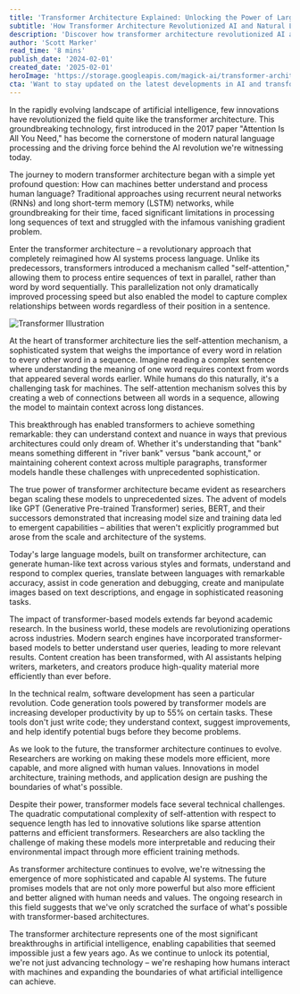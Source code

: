 ```yaml
---
title: 'Transformer Architecture Explained: Unlocking the Power of Large Language Models'
subtitle: 'How Transformer Architecture Revolutionized AI and Natural Language Processing'
description: 'Discover how transformer architecture revolutionized AI and natural language processing, enabling unprecedented capabilities in machine learning. From self-attention mechanisms to real-world applications, explore the technology that powers today''s most advanced AI systems.'
author: 'Scott Marker'
read_time: '8 mins'
publish_date: '2024-02-01'
created_date: '2025-02-01'
heroImage: 'https://storage.googleapis.com/magick-ai/transformer-architecture-explained.jpg'
cta: 'Want to stay updated on the latest developments in AI and transformer technology? Follow us on LinkedIn at [Magick AI](https://www.linkedin.com/company/magick-ai) for cutting-edge insights and innovations in the world of artificial intelligence.'
---
```


In the rapidly evolving landscape of artificial intelligence, few innovations have revolutionized the field quite like the transformer architecture. This groundbreaking technology, first introduced in the 2017 paper "Attention Is All You Need," has become the cornerstone of modern natural language processing and the driving force behind the AI revolution we're witnessing today.

The journey to modern transformer architecture began with a simple yet profound question: How can machines better understand and process human language? Traditional approaches using recurrent neural networks (RNNs) and long short-term memory (LSTM) networks, while groundbreaking for their time, faced significant limitations in processing long sequences of text and struggled with the infamous vanishing gradient problem.

Enter the transformer architecture – a revolutionary approach that completely reimagined how AI systems process language. Unlike its predecessors, transformers introduced a mechanism called "self-attention," allowing them to process entire sequences of text in parallel, rather than word by word sequentially. This parallelization not only dramatically improved processing speed but also enabled the model to capture complex relationships between words regardless of their position in a sentence.

![Transformer Illustration](https://i.magick.ai/PIXE/1738406181100_magick_img.webp)

At the heart of transformer architecture lies the self-attention mechanism, a sophisticated system that weighs the importance of every word in relation to every other word in a sequence. Imagine reading a complex sentence where understanding the meaning of one word requires context from words that appeared several words earlier. While humans do this naturally, it's a challenging task for machines. The self-attention mechanism solves this by creating a web of connections between all words in a sequence, allowing the model to maintain context across long distances.

This breakthrough has enabled transformers to achieve something remarkable: they can understand context and nuance in ways that previous architectures could only dream of. Whether it's understanding that "bank" means something different in "river bank" versus "bank account," or maintaining coherent context across multiple paragraphs, transformer models handle these challenges with unprecedented sophistication.

The true power of transformer architecture became evident as researchers began scaling these models to unprecedented sizes. The advent of models like GPT (Generative Pre-trained Transformer) series, BERT, and their successors demonstrated that increasing model size and training data led to emergent capabilities – abilities that weren't explicitly programmed but arose from the scale and architecture of the systems.

Today's large language models, built on transformer architecture, can generate human-like text across various styles and formats, understand and respond to complex queries, translate between languages with remarkable accuracy, assist in code generation and debugging, create and manipulate images based on text descriptions, and engage in sophisticated reasoning tasks.

The impact of transformer-based models extends far beyond academic research. In the business world, these models are revolutionizing operations across industries. Modern search engines have incorporated transformer-based models to better understand user queries, leading to more relevant results. Content creation has been transformed, with AI assistants helping writers, marketers, and creators produce high-quality material more efficiently than ever before.

In the technical realm, software development has seen a particular revolution. Code generation tools powered by transformer models are increasing developer productivity by up to 55% on certain tasks. These tools don't just write code; they understand context, suggest improvements, and help identify potential bugs before they become problems.

As we look to the future, the transformer architecture continues to evolve. Researchers are working on making these models more efficient, more capable, and more aligned with human values. Innovations in model architecture, training methods, and application design are pushing the boundaries of what's possible.

Despite their power, transformer models face several technical challenges. The quadratic computational complexity of self-attention with respect to sequence length has led to innovative solutions like sparse attention patterns and efficient transformers. Researchers are also tackling the challenge of making these models more interpretable and reducing their environmental impact through more efficient training methods.

As transformer architecture continues to evolve, we're witnessing the emergence of more sophisticated and capable AI systems. The future promises models that are not only more powerful but also more efficient and better aligned with human needs and values. The ongoing research in this field suggests that we've only scratched the surface of what's possible with transformer-based architectures.

The transformer architecture represents one of the most significant breakthroughs in artificial intelligence, enabling capabilities that seemed impossible just a few years ago. As we continue to unlock its potential, we're not just advancing technology – we're reshaping how humans interact with machines and expanding the boundaries of what artificial intelligence can achieve.